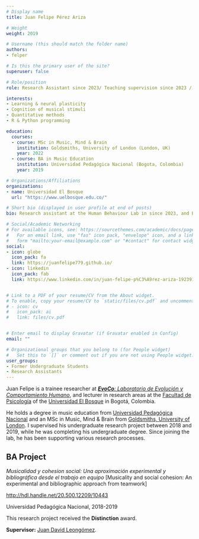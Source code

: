 ```yaml
---
# Display name
title: Juan Felipe Pérez Ariza

# Weight
weight: 2019

# Username (this should match the folder name)
authors:
- felper

# Is this the primary user of the site?
superuser: false

# Role/position
role: Research Assistant since 2023/ Teaching supervision since 2023 / BA Music Education | Research supervision 2018-2019 (Distinction)

interests:
- Learning & neural plasticity
- Cognition of musical stimuli
- Quantitative methods
- R & Python programming

education:
  courses:
  - course: MSc in Music, Mind & Brain
    institution: Goldsmiths, University of London (London, UK)
    year: 2022
  - course: BA in Music Education
    institution: Universidad Pedagógica Nacional (Bogota, Colombia)
    year: 2019

# Organizations/Affiliations
organizations:
- name: Universidad El Bosque
  url: "https://www.uelbosque.edu.co/"

# Short bio (displayed in user profile at end of posts)
bio: Research assistant at the Human Behaviour Lab in since 2023, and BA research project student between 2018 and 2019 (Distinction).

# Social/Academic Networking
# For available icons, see: https://sourcethemes.com/academic/docs/page-builder/#icons
#   For an email link, use "fas" icon pack, "envelope" icon, and a link in the
#   form "mailto:your-email@example.com" or "#contact" for contact widget.
social:
- icon: globe
  icon_pack: fa
  link: https://juanfelipe779.github.io/
- icon: linkedin
  icon_pack: fab
  link: https://www.linkedin.com/in/juan-felipe-p%C3%A9rez-ariza-192391269/


# Link to a PDF of your resume/CV from the About widget.
# To enable, copy your resume/CV to `static/files/cv.pdf` and uncomment the lines below.
# - icon: cv
#   icon_pack: ai
#   link: files/cv.pdf


# Enter email to display Gravatar (if Gravatar enabled in Config)
email: ""

# Organizational groups that you belong to (for People widget)
#   Set this to `[]` or comment out if you are not using People widget.
user_groups:
- Former Undergraduate Students
- Research Assistants
---
```


Juan Felipe is a trainee researcher at [***EvoCo**: Laboratorio de Evolución y Comportamiento Humano*](/en/team/), and lecturer in research areas at the [Facultad de Psicología](https://www.unbosque.edu.co/psicologia) of the [Universidad El Bosque](https://www.unbosque.edu.co/) in Bogotá, Colombia.

He holds a degree in music education from [Universidad Pedagógica Nacional](https://www.upn.edu.co/) and an MSc in Music, Mind \& Brain from [Goldsmiths, University of London](https://www.gold.ac.uk/). I supervised his undergraduate research project between 2018 and 2019, while he was completing his undergraduate degree. Since joining the lab, he has been supporting various research processes.

## **BA Project**  

*Musicalidad y cohesion social: Una aproximación experimental y bibliográfica desde el trabajo en equipo* [Musicality and social cohesion: An experimental and bibliographic approach from teamwork]

<a href="http://hdl.handle.net/20.500.12209/10443" target="_blank">http://hdl.handle.net/20.500.12209/10443</a>

Universidad Pedagógica Nacional, 2018-2019

This research project received the **Distinction** award.

**Supervisor:** [Juan David Leongómez](/en/#about).
